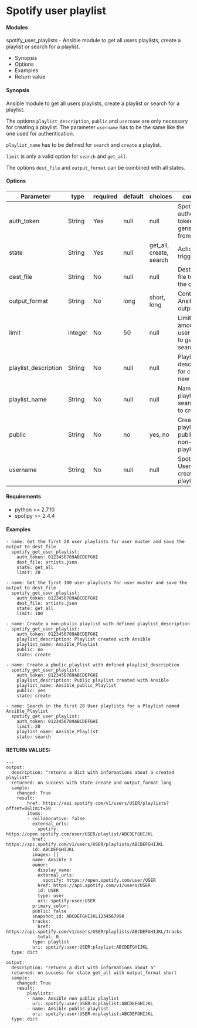 # Spotify user playlist

#### Modules
spotify_user_playlists - Ansible module to get all users playlists, create a playlist or search for a playlist.

* Synopsis
* Options
* Examples
* Return value

#### Synopsis

Ansible module to get all users playlists, create a playlist or search for a playlist.

The options `playlist_description`, `public` and `username` are only necessary for creating a playlist. The parameter `username` has to be the same like the one used for authentication.

`playlist_name` has to be defined for `search` and `create` a playlist.

`limit` is only a valid option for `search` and `get_all`.

The options `dest_file` and `output_format` can be combined with all states.

#### Options

| Parameter     | type        |required    | default  | choices  | comments |
| ------------- |-------------| ---------  |--------- |--------- | -------- |
| auth_token    | String      | Yes        | null     | null     | Spotify authentication token generated from
| state         | String      | Yes        | null     | get_all, create, search | Action to trigger. |
| dest_file     | String      | No         | null     | null     |  Destination file to save the output to. |
| output_format | String      | No         | long     | short, long |  Control Ansible output format. |
| limit         | integer     | No         | 50       | null     | Limit the amount of the user playlists to get or to search for. |
| playlist_description   | String      | No         | null     | null     |  Playlist description for creating a new playlist |
| playlist_name | String      | No         | null     | null     |  Name of the playlist to search for or to create. |
| public   | String      | No         | no     | yes, no     | Create a playlist as public or non-public playlist |
| username      | String      | No        | null     | null     | Spotify Username for creating a playlist|

#### Requirements  
* python >= 2.7.10
* spotipy >= 2.4.4

#### Examples
```
- name: Get the first 20 user playlists for user muster and save the output to dest_file
  spotify_get_user_playlist:
    auth_token: 0123456789ABCDEFGHI
    dest_file: artists.json
    state: get_all
    limit: 20

- name: Get the first 100 user playlists for user muster and save the output to dest_file
  spotify_get_user_playlist:
    auth_token: 0123456789ABCDEFGHI
    dest_file: artists.json
    state: get_all
    limit: 100

- name: Create a non-pbulic playlist with defined playlist_description
  spotify_get_user_playlist:
    auth_token: 0123456789ABCDEFGHI
    playlist_description: Playlist created with Ansible
    playlist_name: Ansible_Playlist
    public: no
    state: create

- name: Create a pbulic playlist with defined playlist_description
  spotify_get_user_playlist:
    auth_token: 0123456789ABCDEFGHI
    playlist_description: Public playlist created with Ansible
    playlist_name: Ansible_public_Playlist
    public: yes
    state: create

- name: Search in the first 20 User playlists for a Playlist named Ansible_Playlist
  spotify_get_user_playlist:
    auth_token: 0123456789ABCDEFGHI
    limit: 20
    playlist_name: Ansible_Playlist
    state: search
```
#### RETURN VALUES:
```
---
output:
  description: "returns a dict with informations about a created playlist"
  returned: on success with state create and output_format long
  sample:
    changed: True
    result:
        href: https://api.spotify.com/v1/users/USER/playlists?offset=0&limit=50
        items:
        - collaborative: false
          external_urls:
            spotify: https://open.spotify.com/user/USER/playlist/ABCDEFGHIJKL
          href: https://api.spotify.com/v1/users/USER/playlists/ABCDEFGHIJKL
          id: ABCDEFGHIJKL
          images: []
          name: Ansible 3
          owner:
            display_name:
            external_urls:
              spotify: https://open.spotify.com/user/USER
            href: https://api.spotify.com/v1/users/USER
            id: USER
            type: user
            uri: spotify:user:USER
          primary_color:
          public: false
          snapshot_id: ABCDEFGHIJKL1234567890
          tracks:
            href: https://api.spotify.com/v1/users/USER/playlists/ABCDEFGHIJKL/tracks
            total: 0
          type: playlist
          uri: spotify:user:USER:playlist:ABCDEFGHIJKL
  type: dict

output:
  description: "returns a dict with informations about a"
  returned: on success for state get_all with output_format short
  sample:
    changed: True
    result:
        playlists:
        - name: Ansible non public playlist
          uri: spotify:user:USER-m:playlist:ABCDEFGHIJKL
        - name: Ansible public playlist
          uri: spotify:user:USER-m:playlist:ABCDEFGHIJKL
  type: dict
```
